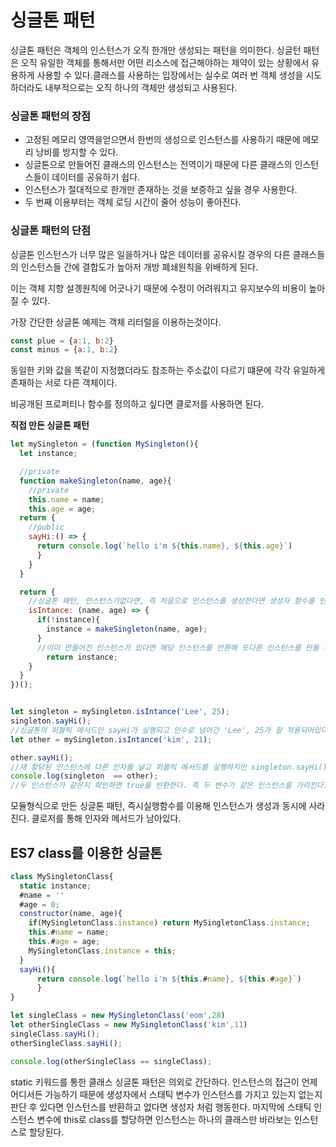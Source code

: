 # 싱글톤 패턴

싱글톤 패턴은 객체의 인스턴스가 오직 한개만 생성되는 패턴을 의미한다. 싱글턴 패턴은 오직 유일한 객체를 통해서만 어떤 리소스에 접근해야하는 제약이 있는 상황에서 유용하게 사용할 수 있다.클래스를 사용하는 입장에서는 실수로 여러 번 객체 생성을 시도하더라도 내부적으로는 오직 하나의 객체만 생성되고 사용된다.

### 싱글톤 패턴의 장점 
 * 고정된 메모리 영역을얻으면서 한번의 생성으로 인스턴스를 사용하기 때문에 메모리 낭비를 방지할 수 있다.
 * 싱글톤으로 만들어진 클래스의 인스턴스는 전역이기 때문에 다른 클래스의 인스턴스들이 데이터를 공유하기 쉽다.
 * 인스턴스가 절대적으로 한개만 존재하는 것을 보증하고 싶을 경우 사용한다.
 * 두 번째 이용부터는 객체 로딩 시간이 줄어 성능이 좋아진다.

### 싱글톤 패턴의 단점
싱글톤 인스턴스가 너무 많은 일을하거나 많은 데이터를 공유시킬 경우의 다른 클래스들의 인스턴스들 간에 결합도가 높아저 개방 폐쇄원칙을 위배하게 된다.

이는 객체 지향 설곙원칙에 어긋나기 때문에 수정이 어려워지고 유지보수의 비용이 높아질 수 있다.

가장 간단한 싱글톤 예제는 객체 리터럴을 이용하는것이다. 


```js
const plue = {a:1, b:2}
const minus = {a:1, b:2}
```
동일한 키와 값을 똑같이 지정했더라도 참조하는 주소값이 다르기 떄문에 각각 유일하게 존재하는 서로 다른 객체이다.

비공개된 프로퍼티나 함수를 정의하고 싶다면 클로저를 사용하면 된다. 

**직접 만든 싱글톤 패턴**
```js
let mySingleton = (function MySingleton(){
  let instance;

  //private 
  function makeSingleton(name, age){
    //private
    this.name = name;
    this.age = age;
  return {
    //public
    sayHi:() => {
      return console.log(`hello i'm ${this.name}, ${this.age}`)
      }
    }
  }

  return {
    //싱글톤 패턴, 인스턴스가없다면, 즉 처음으로 인스턴스를 생성한다면 생성자 함수를 인스턴스에 저장해 사용한다.
    isIntance: (name, age) => {
      if(!instance){
        instance = makeSingleton(name, age);
      }
      //이미 만들어진 인스턴스가 있다면 해당 인스턴스를 반환해 또다른 인스턴스를 만들 수 없게 한다.
        return instance;
    }
  }
})();


let singleton = mySingleton.isIntance('Lee', 25);
singleton.sayHi();
//싱글톤의 퍼블릭 메서드인 sayHi가 실행되고 인수로 넘어간 'Lee', 25가 잘 적용되어있다.
let other = mySingleton.isIntance('kim', 21);

other.sayHi();
//재 할당된 인스턴스에 다른 인자를 넣고 퍼블릭 메서드를 실행하지만 singleton.sayHi()의 결과와 같다. 
console.log(singleton  == other);
//두 인스턴스가 같은지 확인하면 true를 반환한다. 즉 두 변수가 같은 인스턴스를 가리킨다.
```

모듈형식으로 만든 싱글톤 패턴, 즉시실행함수를 이용해 인스턴스가 생성과 동시에 사라진다. 클로저를 통해 인자와 메서드가 남아있다.

## ES7 class를 이용한 싱글톤

```js
class MySingletonClass{
  static instance;
  #name = ''
  #age = 0;
  constructor(name, age){
    if(MySingletonClass.instance) return MySingletonClass.instance;
    this.#name = name;
    this.#age = age;
    MySingletonClass.instance = this;
  }
  sayHi(){
      return console.log(`hello i'm ${this.#name}, ${this.#age}`)
      }
}

let singleClass = new MySingletonClass('eom',28)
let otherSingleClass = new MySingletonClass('kim',11)
singleClass.sayHi();
otherSingleClass.sayHi();

console.log(otherSingleClass == singleClass);
```

static 키워드를 통한 클래스 싱글톤 패턴은 의외로 간단하다. 인스턴스의 접근이 언제 어디서든 가능하기 때문에 생성자에서 스태틱 변수가 인스턴스를 가지고 있는지 없는지 판단 후 있다면 인스턴스를 반환하고 없다면 생성자 처럼 행동한다. 마지막에 스태틱 인스턴스 변수에 this로 class를 할당하면 인스턴스는 하나의 클래스만 바라보는 인스턴스로 할당된다.